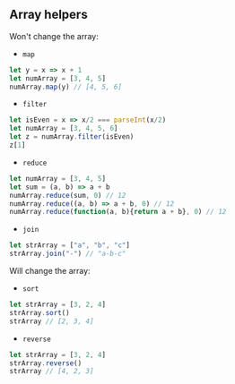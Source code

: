 ## Array helpers
Won't change the array:
- `map`
```js
let y = x => x + 1
let numArray = [3, 4, 5]
numArray.map(y) // [4, 5, 6]
```

- `filter`
```js
let isEven = x => x/2 === parseInt(x/2)
let numArray = [3, 4, 5, 6]
let z = numArray.filter(isEven)
z[1]
```

- `reduce`
```js
let numArray = [3, 4, 5]
let sum = (a, b) => a + b
numArray.reduce(sum, 0) // 12
numArray.reduce((a, b) => a + b, 0) // 12
numArray.reduce(function(a, b){return a + b}, 0) // 12
```

- `join`
```js
let strArray = ["a", "b", "c"]
strArray.join("-") // "a-b-c"
```

Will change the array:
- `sort`
```js
let strArray = [3, 2, 4]
strArray.sort()
strArray // [2, 3, 4] 
```

- `reverse`
```js
let strArray = [3, 2, 4]
strArray.reverse()
strArray // [4, 2, 3] 
```
